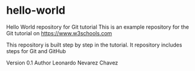 # hello-world
Hello World repository for Git tutorial
This is an example repository for the Git tutorial on https://www.w3schools.com

This repository is built step by step in the tutorial.
It repository includes steps for Git and GitHub

Version 0.1
Author Leonardo Nevarez Chavez
